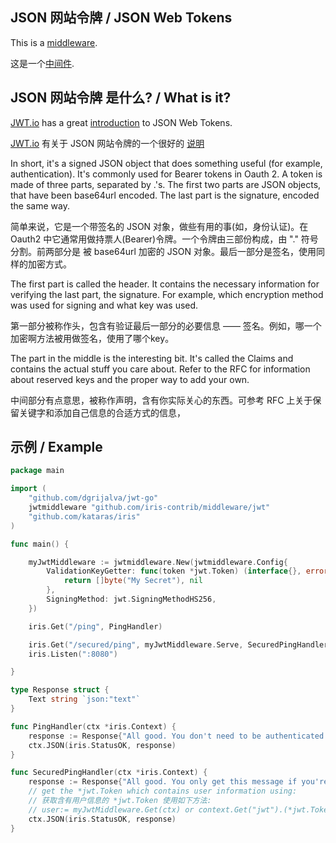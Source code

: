 ## JSON 网站令牌 / JSON Web Tokens


This is a [middleware](https://github.com/iris-contrib/middleware/tree/master/jwt).

这是一个[中间件](https://github.com/iris-contrib/middleware/tree/master/jwt).

## JSON 网站令牌 是什么? / What is it?

[JWT.io](https://jwt.io) has a great [introduction](https://jwt.io/introduction/) to JSON Web Tokens.

[JWT.io](https://jwt.io) 有关于 JSON 网站令牌的一个很好的 [说明](https://jwt.io/introduction/)

In short, it's a signed JSON object that does something useful (for example, authentication). It's commonly used for Bearer tokens in Oauth 2. A token is made of three parts, separated by .'s. The first two parts are JSON objects, that have been base64url encoded. The last part is the signature, encoded the same way.

简单来说，它是一个带签名的 JSON 对象，做些有用的事(如，身份认证)。在 Oauth2 中它通常用做持票人(Bearer)令牌。一个令牌由三部份构成，由 "." 符号分割。前两部分是 被 base64url 加密的 JSON 对象。最后一部分是签名，使用同样的加密方式。

The first part is called the header. It contains the necessary information for verifying the last part, the signature. For example, which encryption method was used for signing and what key was used.

第一部分被称作头，包含有验证最后一部分的必要信息 —— 签名。例如，哪一个加密啊方法被用做签名，使用了哪个key。

The part in the middle is the interesting bit. It's called the Claims and contains the actual stuff you care about. Refer to the RFC for information about reserved keys and the proper way to add your own.

中间部分有点意思，被称作声明，含有你实际关心的东西。可参考 RFC 上关于保留关键字和添加自己信息的合适方式的信息，


## 示例 / Example

```go
package main

import (
	"github.com/dgrijalva/jwt-go"
	jwtmiddleware "github.com/iris-contrib/middleware/jwt"
	"github.com/kataras/iris"
)

func main() {

	myJwtMiddleware := jwtmiddleware.New(jwtmiddleware.Config{
		ValidationKeyGetter: func(token *jwt.Token) (interface{}, error) {
			return []byte("My Secret"), nil
		},
		SigningMethod: jwt.SigningMethodHS256,
	})

	iris.Get("/ping", PingHandler)

	iris.Get("/secured/ping", myJwtMiddleware.Serve, SecuredPingHandler)
	iris.Listen(":8080")

}

type Response struct {
	Text string `json:"text"`
}

func PingHandler(ctx *iris.Context) {
	response := Response{"All good. You don't need to be authenticated to call this"}
	ctx.JSON(iris.StatusOK, response)
}

func SecuredPingHandler(ctx *iris.Context) {
	response := Response{"All good. You only get this message if you're authenticated"}
	// get the *jwt.Token which contains user information using:
	// 获取含有用户信息的 *jwt.Token 使用如下方法:
	// user:= myJwtMiddleware.Get(ctx) or context.Get("jwt").(*jwt.Token)
	ctx.JSON(iris.StatusOK, response)
}
```